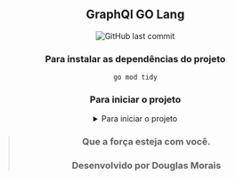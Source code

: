 <div align="center">

## GraphQl GO Lang

</div>


<div align="center">
<img alt="GitHub last commit" src="https://img.shields.io/github/last-commit/mrdouglasmorais/13-graphql">
</div>

<div align="center">

### Para instalar as dependências do projeto

``` go mod tidy ```


### Para iniciar o projeto

<details>
<summary>Para iniciar o projeto</summary>

> Terminal 
```go
 go run cmd/server/server.go 
```
</details>


</div>

<div align="center">

> ### **Que a força esteja com você.**
> 
> ### Desenvolvido por **Douglas Morais**

</div>